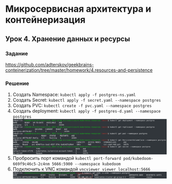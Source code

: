 # Микросервисная архитектура и контейнеризация
## Урок 4. Хранение данных и ресурсы
### Задание
https://github.com/adterskov/geekbrains-conteinerization/tree/master/homework/4.resources-and-persistence
### Решение
1. Создать Namespace: `kubectl apply -f postgres-ns.yaml`
2. Создать Secret: `kubectl apply -f secret.yaml --namespace postgres`
3. Создать PVC: `kubectl create -f pvc.yaml --namespace postgres`
4. Создать deployment: `kubectl apply -f postgres-d.yaml --namespace postgres`
![image](./img1.png)
3. Пробросить порт командой `kubectl port-forward pod/kubedoom-669f9c46c5-2c4nm 5666:5900 --namespace kubedoom`
4. Подключить к VNC командой `vncviewer viewer localhost:5666`
![image](./img2.png)

